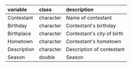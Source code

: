 |variable    |class     |description |
|:-----------|:---------|:-----------|
|Contestant  |character |Name of contestant |
|Birthday    |character |Contestant's birthday  |
|Birthplace  |character |Contestant's city of birth |
|Hometown    |character |Contestant's hometown  |
|Description |character |Description of contestant |
|Season      |double    |Season      |
